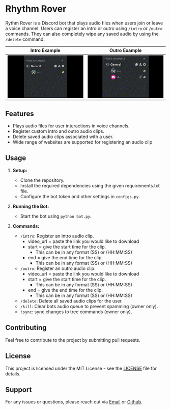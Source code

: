 # Rhythm Rover

Rythm Rover is a Discord bot that plays audio files when users join or leave a voice channel. Users can register an intro or outro using `/intro` or `/outro` commands. They can also completely wipe any saved audio by using the `/delete` command.

Intro Example            |  Outro Example
:-------------------------:|:-------------------------:
![Intro](images/intro.gif)  |  ![Outro](images/outro.gif)

## Features

- Plays audio files for user interactions in voice channels.
- Register custom intro and outro audio clips.
- Delete saved audio clips associated with a user.
- Wide range of websites are supported for registering an audio clip

## Usage

1. **Setup:**
   - Clone the repository.
   - Install the required dependencies using the given requirements.txt file.
   - Configure the bot token and other settings in `configs.py`.

2. **Running the Bot:**
   - Start the bot using `python bot.py`.

3. **Commands:**
   - `/intro`: Register an intro audio clip.
        - video_url = paste the link you would like to download
        - start = give the start time for the clip.
            - This can be in any format (SS) or (HH:MM:SS)
        - end = give the end time for the clip.
            - This can be in any format (SS) or (HH:MM:SS)
   - `/outro`: Register an outro audio clip.
        - video_url = paste the link you would like to download
        - start = give the start time for the clip.
            - This can be in any format (SS) or (HH:MM:SS)
        - end = give the end time for the clip.
            - This can be in any format (SS) or (HH:MM:SS)
   - `/delete`: Delete all saved audio clips for the user.
   - `/kill`: Clear bots audio queue to prevent spamming (owner only).
   - `!sync`: sync changes to tree commands (owner only).

## Contributing

Feel free to contribute to the project by submitting pull requests.

## License

This project is licensed under the MIT License - see the [LICENSE](https://github.com/jadistanbelly/Rhythm-Rover?tab=MIT-1-ov-file) file for details.

## Support

For any issues or questions, please reach out via [Email](mailto:jadistanbelly@outlook.com) or [Github](https://github.com/jadistanbelly/Rhythm-Rover/issues).
